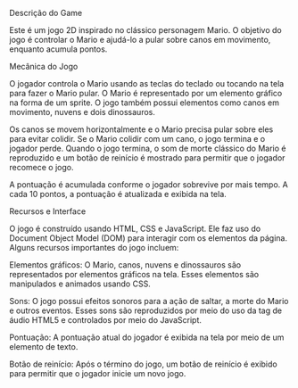 Descrição do Game

Este é um jogo 2D inspirado no clássico personagem Mario. O objetivo do jogo é controlar o Mario e ajudá-lo a pular sobre canos em movimento, enquanto acumula pontos.

Mecânica do Jogo

O jogador controla o Mario usando as teclas do teclado ou tocando na tela para fazer o Mario pular. O Mario é representado por um elemento gráfico na forma de um sprite. O jogo também possui elementos como canos em movimento, nuvens e dois dinossauros.

Os canos se movem horizontalmente e o Mario precisa pular sobre eles para evitar colidir. Se o Mario colidir com um cano, o jogo termina e o jogador perde. Quando o jogo termina, o som de morte clássico do Mario é reproduzido e um botão de reinício é mostrado para permitir que o jogador recomece o jogo.

A pontuação é acumulada conforme o jogador sobrevive por mais tempo. A cada 10 pontos, a pontuação é atualizada e exibida na tela.

Recursos e Interface

O jogo é construído usando HTML, CSS e JavaScript. Ele faz uso do Document Object Model (DOM) para interagir com os elementos da página. Alguns recursos importantes do jogo incluem:

Elementos gráficos: O Mario, canos, nuvens e dinossauros são representados por elementos gráficos na tela. Esses elementos são manipulados e animados usando CSS.

Sons: O jogo possui efeitos sonoros para a ação de saltar, a morte do Mario e outros eventos. Esses sons são reproduzidos por meio do uso da tag de áudio HTML5 e controlados por meio do JavaScript.

Pontuação: A pontuação atual do jogador é exibida na tela por meio de um elemento de texto.

Botão de reinício: Após o término do jogo, um botão de reinício é exibido para permitir que o jogador inicie um novo jogo.
